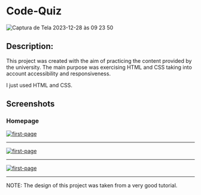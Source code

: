 # Code-Quiz

![Captura de Tela 2023-12-28 às 09 23 50](https://github.com/KellyReisLee/Code-Quiz/assets/104033201/acb24bc6-0a32-468a-822a-f5c11c34f60a)

<h2>Description: </h2>
<p>This project was created with the aim of practicing the content provided by the university. The main purpose was exercising HTML and CSS taking into account accessibility and responsiveness.</p>
<p>I just used HTML and CSS.</p>

## Screenshots

<h3>Homepage</h3>
<a href="https://freeimage.host/"><img src="https://ibb.co/XxZ982y" alt="first-page" border="0" /></a>

---

<a href="https://freeimage.host/"><img src="https://ibb.co/Xx5pjBb" alt="first-page" border="0" /></a>

---

<a href="https://freeimage.host/"><img src="https://ibb.co/Tg7ZTTG" alt="first-page" border="0" /></a>

---





NOTE: The design of this project was taken from a very good tutorial. 

